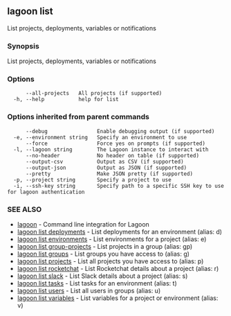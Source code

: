 ## lagoon list

List projects, deployments, variables or notifications

### Synopsis

List projects, deployments, variables or notifications

### Options

```
      --all-projects   All projects (if supported)
  -h, --help           help for list
```

### Options inherited from parent commands

```
      --debug                Enable debugging output (if supported)
  -e, --environment string   Specify an environment to use
      --force                Force yes on prompts (if supported)
  -l, --lagoon string        The Lagoon instance to interact with
      --no-header            No header on table (if supported)
      --output-csv           Output as CSV (if supported)
      --output-json          Output as JSON (if supported)
      --pretty               Make JSON pretty (if supported)
  -p, --project string       Specify a project to use
  -i, --ssh-key string       Specify path to a specific SSH key to use for lagoon authentication
```

### SEE ALSO

* [lagoon](lagoon.md)	 - Command line integration for Lagoon
* [lagoon list deployments](lagoon_list_deployments.md)	 - List deployments for an environment (alias: d)
* [lagoon list environments](lagoon_list_environments.md)	 - List environments for a project (alias: e)
* [lagoon list group-projects](lagoon_list_group-projects.md)	 - List projects in a group (alias: gp)
* [lagoon list groups](lagoon_list_groups.md)	 - List groups you have access to (alias: g)
* [lagoon list projects](lagoon_list_projects.md)	 - List all projects you have access to (alias: p)
* [lagoon list rocketchat](lagoon_list_rocketchat.md)	 - List Rocketchat details about a project (alias: r)
* [lagoon list slack](lagoon_list_slack.md)	 - List Slack details about a project (alias: s)
* [lagoon list tasks](lagoon_list_tasks.md)	 - List tasks for an environment (alias: t)
* [lagoon list users](lagoon_list_users.md)	 - List all users in groups (alias: u)
* [lagoon list variables](lagoon_list_variables.md)	 - List variables for a project or environment (alias: v)

